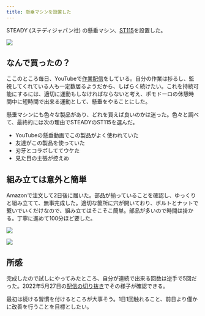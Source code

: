 ```yaml
---
title: 懸垂マシンを設置した
---
```

STEADY (ステディジャパン社) の懸垂マシン、[ST115](https://www.amazon.co.jp/dp/B09K3QQBKH)を設置した。

![](https://lh3.googleusercontent.com/GMiNvZSyKrmDlsQ7fEUOzl67ZsweLKJwmG8Taq4ir8saBIAIS8oIqugx5nlDuqroBokWIC0HfRiLoMl1XOmgIC3dVJ4My7zCizm9ki5t0Qe97ginaKx1TLqr2x7aBsMJ0f-Jcn0No4AXwDDT2OT5pHLSDK4aEsXJa6FmpllBQK-oe2mzby4AoPgsDdw7)

なんで買ったの？
--------

ここのところ毎日、YouTubeで[作業配信](https://www.youtube.com/c/r7kamura)をしている。自分の作業は捗るし、監視してくれている人も一定数居るようだから、しばらく続けたい。これを持続可能にするには、適切に運動もしなければならないと考え、ポモドーロの休憩時間中に短時間で出来る運動として、懸垂をやることにした。

懸垂マシンにも色々な製品があり、どれを買えば良いのかは迷った。色々と調べて、最終的には次の理由でSTEADYのST115を選んだ。

*   YouTubeの懸垂動画でこの製品がよく使われていた
*   友達がこの製品を使っていた
*   刃牙とコラボしててウケた
*   見た目の主張が控えめ

組み立ては意外と簡単
----------

Amazonで注文して2日後に届いた。部品が揃っていることを確認し、ゆっくりと組み立てて、無事完成した。適切な箇所に穴が開いており、ボルトとナットで繋いでいくだけなので、組み立てはそこそこ簡単。部品が多いので時間は掛かる。丁寧に進めて100分ほど要した。

![](https://lh6.googleusercontent.com/cYdo78_OyNdCeh2GH-laS3HPPaFI2pyU-KRSgJmYGydNL6gxvAqMZQAj3ITcnkNJN65pN_EidYdrzVFqJX2Sm6LwoQc7cpvwQRkr4_JiHa51i-3mJg057dbeiFPrqdaeiJtFHH9aoA1oacv5DK8syGB6NUliRF36cyhH6un0VB2dkKiLQi9dUcFq0t6-)

![](https://lh6.googleusercontent.com/efPehBvXRbdAOaBf4C1KZwqvT-YpDnobSK8m-DI2q11N9lsIWY65_-qK62oVuT8noVv8eIK-iyMgK4DBZoXcmMlqJZdI-t_189rFfv4QFnChhLRclnOby3XNMfNy3aGGYe0ZFpWeBhd8kyKejqIHfYADdUO3cMd4CRGkcFTIocYD7ef_B4HxJbVmBNpt)

所感
--

完成したので試しにやってみたところ、自分が連続で出来る回数は逆手で5回だった。2022年5月27日の[配信の切り抜き](https://www.youtube.com/clip/Ugkxy2NXpdlfZF0kT9s-MoCOrbB1wpWEryK9)でその様子が確認できる。

最初は続ける習慣を付けるところが大事そう。1日1回触れること、前日より僅かに改善を行うことを目標としたい。
